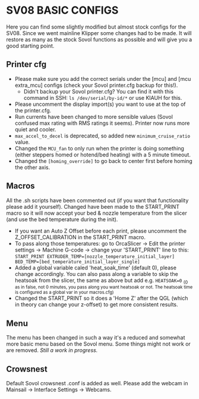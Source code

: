 # SV08 BASIC CONFIGS
Here you can find some slightly modified but almost stock configs for the SV08. Since we went mainline Klipper some changes had to be made.
It will restore as many as the stock Sovol functions as possible and will give you a good starting point.

## Printer cfg
- Please make sure you add the correct serials under the [mcu] and [mcu extra_mcu] configs (check your Sovol printer.cfg backup for this!).
    - Didn't backup your Sovol printer.cfg? You can find it with this command in SSH: `ls /dev/serial/by-id/*` or use KIAUH for this.
- Please uncomment the display import(s) you want to use at the top of the printer.cfg.
- Run currents have been changed to more sensible values (Sovol confused max rating with RMS ratings it seems). Printer now runs more quiet and cooler.
- `max_accel_to_decel` is deprecated, so added new `minimum_cruise_ratio` value.
- Changed the `MCU_fan` to only run when the printer is doing something (either steppers homed or hotend/bed heating) with a 5 minute timeout.
- Changed the `[homing_override]` to go back to center first before homing the other axis.

## Macros
All the .sh scripts have been commented out (if you want that functionality please add it yourself). Changed have been made to the START_PRINT macro so it will now accept your bed & nozzle temperature from the slicer (and use the bed temperature during the init).
- If you want an Auto Z Offset before each print, please uncomment the Z_OFFSET_CALIBRATION in the START_PRINT macro.
- To pass along those temperatures: go to OrcaSlicer -> Edit the printer settings -> Machine G-code -> change your 'START_PRINT' line to this: `START_PRINT EXTRUDER_TEMP=[nozzle_temperature_initial_layer] BED_TEMP=[bed_temperature_initial_layer_single]`
- Added a global variable caled 'heat_soak_time' (default 0), please change accordingly. You can also pass along a variable to skip the heatsoak from the slicer, the same as above but add e.g. `HEATSOAK=0` <sub>(0 as in false, not 0 minutes, you pass along you want heatsoak or not. The heatsoak time is configured as a global var in your macros.cfg)</sub>
- Changed the START_PRINT so it does a 'Home Z' after the QGL (which in theory can change your z-offset) to get more consistent results.

## Menu
The menu has been changed in such a way it's a reduced and somewhat more basic menu based on the Sovol menu. Some things might not work or are removed. *Still a work in progress.*

## Crowsnest
Default Sovol crowsnest .conf is added as well. Please add the webcam in Mainsail -> Interface Settings -> Webcams.
